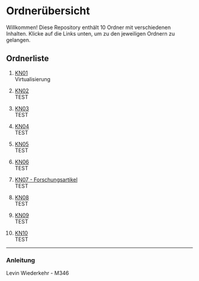 # Ordnerübersicht

Willkommen! Diese Repository enthält 10 Ordner mit verschiedenen Inhalten. Klicke auf die Links unten, um zu den jeweiligen Ordnern zu gelangen.

## Ordnerliste

1. [KN01](./KN01)  
   Virtualisierung

2. [KN02](./KN02)  
   TEST

3. [KN03](./KN03)  
   TEST

4. [KN04](./KN04)  
   TEST

5. [KN05](./KN05)  
   TEST

6. [KN06](./KN06)  
   TEST

7. [KN07 - Forschungsartikel](./KN07)  
   TEST

8. [KN08](./KN08)  
   TEST

9. [KN09](./KN09)  
   TEST

10. [KN10](./KN10)  
    TEST

---

### Anleitung

Levin Wiederkehr - M346

